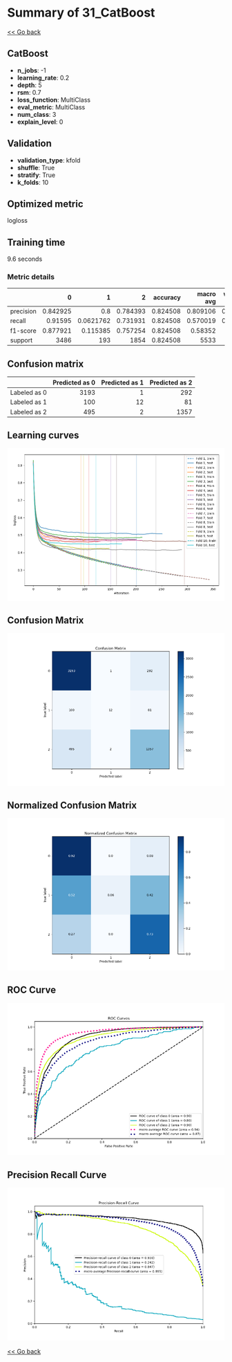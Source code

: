 # Summary of 31_CatBoost

[<< Go back](../README.md)


## CatBoost
- **n_jobs**: -1
- **learning_rate**: 0.2
- **depth**: 5
- **rsm**: 0.7
- **loss_function**: MultiClass
- **eval_metric**: MultiClass
- **num_class**: 3
- **explain_level**: 0

## Validation
 - **validation_type**: kfold
 - **shuffle**: True
 - **stratify**: True
 - **k_folds**: 10

## Optimized metric
logloss

## Training time

9.6 seconds

### Metric details
|           |           0 |           1 |           2 |   accuracy |   macro avg |   weighted avg |   logloss |
|:----------|------------:|------------:|------------:|-----------:|------------:|---------------:|----------:|
| precision |    0.842925 |   0.8       |    0.784393 |   0.824508 |    0.809106 |       0.821815 |  0.460249 |
| recall    |    0.91595  |   0.0621762 |    0.731931 |   0.824508 |    0.570019 |       0.824508 |  0.460249 |
| f1-score  |    0.877921 |   0.115385  |    0.757254 |   0.824508 |    0.58352  |       0.81089  |  0.460249 |
| support   | 3486        | 193         | 1854        |   0.824508 | 5533        |    5533        |  0.460249 |


## Confusion matrix
|              |   Predicted as 0 |   Predicted as 1 |   Predicted as 2 |
|:-------------|-----------------:|-----------------:|-----------------:|
| Labeled as 0 |             3193 |                1 |              292 |
| Labeled as 1 |              100 |               12 |               81 |
| Labeled as 2 |              495 |                2 |             1357 |

## Learning curves
![Learning curves](learning_curves.png)
## Confusion Matrix

![Confusion Matrix](confusion_matrix.png)


## Normalized Confusion Matrix

![Normalized Confusion Matrix](confusion_matrix_normalized.png)


## ROC Curve

![ROC Curve](roc_curve.png)


## Precision Recall Curve

![Precision Recall Curve](precision_recall_curve.png)



[<< Go back](../README.md)

